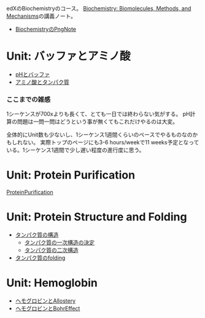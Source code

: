 edXのBiochemistryのコース。
[Biochemistry: Biomolecules, Methods, and Mechanisms](https://www.edx.org/course/biochemistry-biomolecules-methods-and-mechanisms-course-v1mitx705x3t2021)の講義ノート。

- [BiochemistryのPngNote](https://karino2.github.io/ImageGallery/Biochemistry705x.html)

# Unit: バッファとアミノ酸

- [pHとバッファ](pHとバッファ.md)
- [アミノ酸とタンパク質](アミノ酸とタンパク質.md)

### ここまでの雑感

1シーケンスが700xよりも長くて、とても一日では終わらない気がする。
pH計算の問題は一問一問はどうという事が無くてもこれだけやるのは大変。

全体的にUnit数も少ないし、1シーケンス1週間くらいのペースでやるものなのかもしれない。
実際トップのページにも3-6 hours/weekで11 weeks予定となっている。1シーケンス1週間で少し遅い程度の進行度に思う。

# Unit: Protein Purification

[ProteinPurification](ProteinPurification.md)

# Unit: Protein Structure and Folding

- [タンパク質の構造](タンパク質の構造.md)
  - [タンパク質の一次構造の決定](タンパク質の一次構造の決定.md)
  - [タンパク質の二次構造](タンパク質の二次構造.md)
- [タンパク質のfolding](タンパク質のfolding.md)

# Unit: Hemoglobin

- [ヘモグロビンとAllostery](ヘモグロビンとAllostery.md)
- [ヘモグロビンとBohrEffect](ヘモグロビンとBohrEffect.md)
